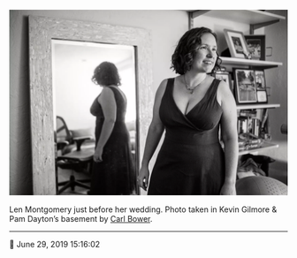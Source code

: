 ![Len Montgomery just before her wedding](assets/af7c3e7a75c5f77f420be73b62779488.webp)

Len Montgomery just before her wedding. Photo taken in Kevin Gilmore & Pam Dayton’s basement by [Carl Bower](http://carlbowerphotos.com/).

- - - -

<span aria-hidden="true">📅</span> June 29, 2019 15:16:02
